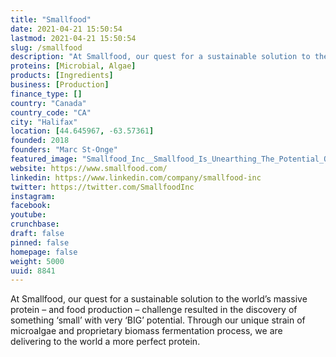 ```yaml
---
title: "Smallfood"
date: 2021-04-21 15:50:54
lastmod: 2021-04-21 15:50:54
slug: /smallfood
description: "At Smallfood, our quest for a sustainable solution to the world’s massive protein – and food production – challenge resulted in the discovery of something ‘small’ with very ‘BIG’ potential. Through our unique strain of microalgae and proprietary biomass fermentation process, we are delivering to the world a more perfect protein."
proteins: [Microbial, Algae]
products: [Ingredients]
business: [Production]
finance_type: []
country: "Canada"
country_code: "CA"
city: "Halifax"
location: [44.645967, -63.57361]
founded: 2018
founders: "Marc St-Onge"
featured_image: "Smallfood_Inc__Smallfood_Is_Unearthing_The_Potential_Of_Microbes.jpg"
website: https://www.smallfood.com/
linkedin: https://www.linkedin.com/company/smallfood-inc
twitter: https://twitter.com/SmallfoodInc
instagram: 
facebook: 
youtube: 
crunchbase: 
draft: false
pinned: false
homepage: false
weight: 5000
uuid: 8841
---
```

At Smallfood, our quest for a sustainable solution to the world’s massive protein – and food production – challenge resulted in the discovery of something ‘small’ with very ‘BIG’ potential. Through our unique strain of microalgae and proprietary biomass fermentation process, we are delivering to the world a more perfect protein.
